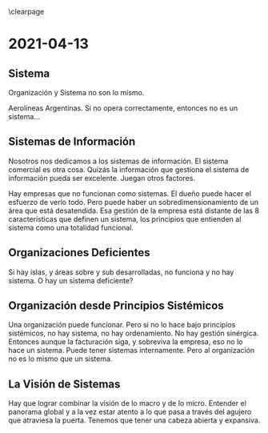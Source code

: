\clearpage

# 2021-04-13

## Sistema
Organización y Sistema no son lo mismo.

Aerolíneas Argentinas. Si no opera correctamente, entonces no es un sistema...

## Sistemas de Información

Nosotros nos dedicamos a los sistemas de información. El sistema comercial es otra cosa. Quizás la información que gestiona el sistema de información pueda ser excelente. Juegan otros factores. 

Hay empresas que no funcionan como sistemas. El dueño puede hacer el esfuerzo de verlo todo. Pero puede haber un sobredimensionamiento de un área que está desatendida. Esa gestión de la empresa está distante de las 8 características que definen un sistema, los principios que entienden al sistema como una totalidad funcional. 

## Organizaciones Deficientes

Si hay islas, y áreas sobre y sub desarrolladas, no funciona y no hay sistema. O hay un sistema deficiente? 

## Organización desde Principios Sistémicos

Una organización puede funcionar. Pero si no lo hace bajo principios sistémicos, no hay sistema, no hay ordenamiento. No hay gestión sinérgica. Entonces aunque la facturación siga, y sobreviva la empresa, eso no lo hace un sistema. Puede tener sistemas internamente. Pero al organización no es lo mismo que un sistema. 

## La Visión de Sistemas

Hay que lograr combinar la visión de lo macro y de lo micro. Entender el panorama global y a la vez estar atento a lo que pasa a través del agujero que atraviesa la puerta. Tenemos que tener una cabeza abierta y expansiva. 

